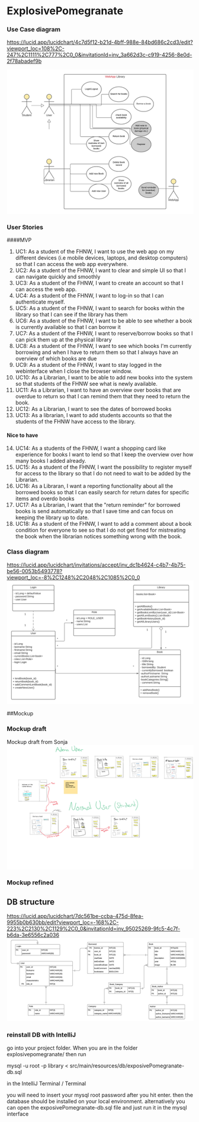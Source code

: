 # ExplosivePomegranate

### Use Case diagram
https://lucid.app/lucidchart/4c7d5f12-b21d-4bff-988e-84bd686c2cd3/edit?viewport_loc=108%2C-247%2C1111%2C777%2C0_0&invitationId=inv_3a662d3c-c919-4256-8e0d-2f78abadef9b

![UML user stories](documentation-resources/UML-usecases.png?raw=true "Title")

### User Stories

####MVP

1. UC1: As a student of the FHNW, I want to use the web app on my different devices (i.e mobile devices, laptops, and desktop
   computers) so that I can access the web app everywhere.
2. UC2: As a student of the FHNW, I want to clear and simple UI so that I can navigate quickly and smoothly
3. UC3: As a student of the FHNW, I want to create an account so that I can access the web app.
4. UC4: As a student of the FHNW, I want to log-in so that I can authenticate myself.
5. UC5: As a student of the FHNW, I want to search for books within the library so that I can see if the library has them
6. UC6: As a student of the FHNW, I want to be able to see whether a book is currently available so that I can borrow it
7. UC7: As a student of the FHNW, I want to reserve/borrow books so that I can pick them up at the physical library
8. UC8: As a student of the FHNW, I want to see which books I'm currently borrowing and when I have to return them so that I
   always have an overview of which books are due
9. UC9: As a student of the FHNW, I want to stay logged in the webinterface when I close the browser window.
10. UC10: As a Librarian, I want to be able to add new books into the system so that students of the FHNW see what is newly
    available.
11. UC11: As a Librarian, I want to have an overview over books that are overdue to return so that I can remind them that they
    need to return the book.
12. UC12: As a Librarian, I want to see the dates of borrowed books
13. UC13: As a librarian, I want to add students accounts so that the students of the FHNW have access to the library. 

#### Nice to have
14. UC14: As a students of the FHNW, I want a shopping card like experience for books I want to lend so that I keep the overview over how many books I added already.
15. UC15: As a student of the FHNW, I want the possibility to register myself for access to the library so that I do not need to wait to be added by the Librarian. 
16. UC16: As a Libraran, I want a reporting functionality about all the borrowed books so that I can easily search for return dates for specific items and overdo books
17. UC17: As a Librarian, I want that the "return reminder" for borrowed books is send automatically so that I save time and can focus on keeping the library up to date. 
18. UC18: As a student of the FHNW, I want to add a comment about a book condition for everyone to see so that I do not get fined for mistreating the book when the librarian notices something wrong with the book. 




### Class diagram
https://lucid.app/lucidchart/invitations/accept/inv_dc1b4624-c4b7-4b75-be56-0053b5493778?viewport_loc=-8%2C1248%2C2048%2C1085%2C0_0
![Class Diagram](documentation-resources/Class-Diagram.png?raw=true "Title")

##Mockup
### Mockup draft
Mockup draft from Sonja
![Class Diagram](documentation-resources/Mockup-draft.png?raw=true "Title")

### Mockup refined

## DB structure
https://lucid.app/lucidchart/7dc561be-ccba-475d-8fea-9955b0b630bb/edit?viewport_loc=-168%2C-223%2C2130%2C1129%2C0_0&invitationId=inv_95025269-9fc5-4c7f-b6da-3e6556c2a036
![DB Structure](documentation-resources/DB-Diagram.png?raw=true "Title")

### reinstall DB with IntelliJ
go into your project folder.
When you are in the folder explosivepomegranate/ then run 

mysql -u root -p library < src/main/resources/db/exposivePomegranate-db.sql

in the IntelliJ Terminal / Terminal

you will need to insert your mysql root password after you hit enter.
then the database should be installed on your local environment.
alternatively you can open the exposivePomegranate-db.sql file and just run it in the mysql interface
